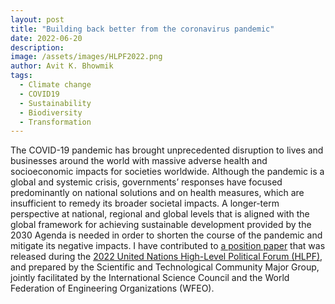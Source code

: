 ```yaml
---
layout: post
title: "Building back better from the coronavirus pandemic"
date: 2022-06-20
description: 
image: /assets/images/HLPF2022.png
author: Avit K. Bhowmik
tags:
  - Climate change
  - COVID19
  - Sustainability
  - Biodiversity
  - Transformation
---
```

The COVID-19 pandemic has brought unprecedented disruption to lives and businesses around the world with massive adverse health and socioeconomic impacts for societies worldwide. Although the pandemic is a global and systemic crisis, governments’ responses have focused predominantly on national solutions and on health measures, which are insufficient to remedy its broader societal impacts. A longer-term perspective at national, regional and global levels that is aligned with the global framework for achieving sustainable development provided by the 2030 Agenda is needed in order to shorten the course of the pandemic and mitigate its negative impacts. I have contributed to [a position paper](https://council.science/publications/position-paper-2022-hlpf/) that was released during the [2022 United Nations High-Level Political Forum (HLPF)](https://hlpf.un.org/), and prepared by the Scientific and Technological Community Major Group, jointly facilitated by the International Science Council and the World Federation of Engineering Organizations (WFEO).